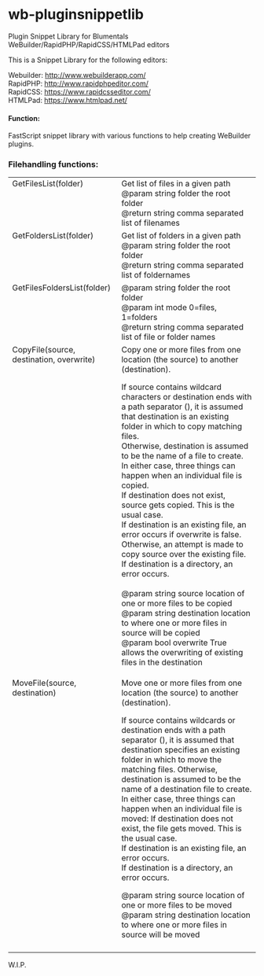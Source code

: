 # wb-pluginsnippetlib
Plugin Snippet Library for Blumentals WeBuilder/RapidPHP/RapidCSS/HTMLPad editors

This is a Snippet Library for the following editors:

Webuilder: http://www.webuilderapp.com/<br/>
RapidPHP: http://www.rapidphpeditor.com/<br/>
RapidCSS: https://www.rapidcsseditor.com/<br/>
HTMLPad: https://www.htmlpad.net/

#### Function:
FastScript snippet library with various functions to help creating WeBuilder plugins.


### Filehandling functions:

<table>

  <tr>
    <td valign="top">GetFilesList(folder)</td>
    <td valign="top">Get list of files in a given path<br>
@param  string   folder  the root folder<br>
@return string   comma separated list of filenames</td>
  </tr>

  <tr>
    <td valign="top">GetFoldersList(folder)</td>
    <td valign="top">Get list of folders in a given path<br>
@param  string   folder  the root folder<br>
@return string   comma separated list of foldernames</td>
  </tr>

  <tr>
    <td valign="top">GetFilesFoldersList(folder)</td>
    <td valign="top">@param  string   folder  the root folder<br>
@param  int      mode    0=files, 1=folders<br>
@return string   comma separated list of file or folder names
 </td>
  </tr>

  <tr>
    <td valign="top">CopyFile(source, destination, overwrite)</td>
    <td valign="top">Copy one or more files from one location (the source) to another (destination).<br>

If source contains wildcard characters or destination ends with a path separator (\), it is assumed that destination is an existing folder in which to copy matching files.<br>
Otherwise, destination is assumed to be the name of a file to create. In either case, three things can happen when an individual file is copied.<br>
If destination does not exist, source gets copied. This is the usual case.<br>
If destination is an existing file, an error occurs if overwrite is false. Otherwise, an attempt is made to copy source over the existing file.<br>
If destination is a directory, an error occurs.<br>
<br>
@param  string   source location of one or more files to be copied<br>
@param  string   destination location to where one or more files in source will be copied<br>
@param  bool     overwrite True allows the overwriting of existing files in the destination</td>
  </tr>
 
  <tr>
    <td valign="top">MoveFile(source, destination)</td>
    <td valign="top">Move one or more files from one location (the source) to another (destination).<br>

If source contains wildcards or destination ends with a path separator (\), it is assumed that destination specifies an existing folder in which to move the matching files. Otherwise, destination is assumed to be the name of a destination file to create. In either case, three things can happen when an individual file is moved:
If destination does not exist, the file gets moved. This is the usual case.<br>
If destination is an existing file, an error occurs.<br>
If destination is a directory, an error occurs.<br>

@param  string   source location of one or more files to be moved<br>
@param  string   destination location to where one or more files in source will be moved</td>
  </tr>
  
  <tr>
    <td valign="top"></td>
    <td valign="top"></td>
  </tr>
  
</table>



W.I.P.
